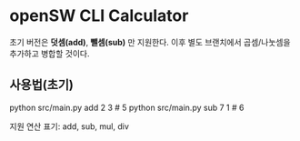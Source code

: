 # openSW CLI Calculator

초기 버전은 **덧셈(add)**, **뺄셈(sub)** 만 지원한다.
이후 별도 브랜치에서 곱셈/나눗셈을 추가하고 병합할 것이다.

## 사용법(초기)

python src/main.py add 2 3   # 5
python src/main.py sub 7 1   # 6

지원 연산 표기: add, sub, mul, div
